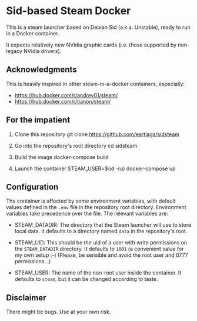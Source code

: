 Sid-based Steam Docker
======================

This is a steam launcher based on Debian Sid (a.k.a. Unstable), ready
to run in a Docker container.

It expects relatively new NVidia graphic cards (i.e. those supported by
non-legacy NVidia drivers).


Acknowledgments
---------------

This is heavily inspired in other steam-in-a-docker containers, especially:
- https://hub.docker.com/r/andrey01/steam/
- https://hub.docker.com/r/tianon/steam/

For the impatient
-----------------

1. Clone this repository
    git clone https://github.com/eartiaga/sidsteam

2. Go into the repository's root directory
    cd sidsteam

3. Build the image
    docker-compose build

4. Launch the container
    STEAM_USER=$(id -ru) docker-compose up

Configuration
-------------

The container is affected by some environment variables, with default values
defined in the `.env` file in the repository root directory. Environment
variables take precedence over the file. The relevant variables are:

* STEAM_DATADIR: The directory that the Steam launcher will use to store
  local data. It defaults to a directory named `data` in the repository's
  root.

* STEAM_UID: This should be the uid of a user with write permissions on the
  `STEAM_DATADIR` directory. It defaults to `1001` (a convenient value for
  my own setup ;-) (Please, be sensible and avoid the root user and 0777
  permissions...)

* STEAM_USER: The name of the non-root user inside the container. It defaults
  to `steam`, but it can be changed according to taste.

Disclaimer
----------

There might be bugs. Use at your own risk.

